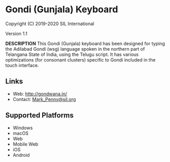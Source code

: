 Gondi (Gunjala) Keyboard
=======================

Copyright (C) 2019-2020 SIL International

Version 1.1

__DESCRIPTION__
This Gondi (Gunjala) keyboard has been designed for typing the Adilabad Gondi (wsg) language 
spoken in the northern part of Telangana State of India, using the Telugu script. It has various
optimizations (for consonant clusters) specific to Gondi included in the touch interface.

Links
-----
 * Web: http://gondwana.in/
 * Contact:  Mark_Penny@sil.org

Supported Platforms
-------------------
 * Windows
 * macOS
 * Web
 * Mobile Web
 * iOS
 * Android
 